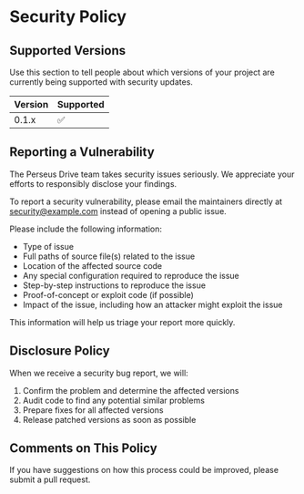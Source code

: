 # Security Policy

## Supported Versions

Use this section to tell people about which versions of your project are currently being supported with security updates.

| Version | Supported          |
| ------- | ------------------ |
| 0.1.x   | :white_check_mark: |

## Reporting a Vulnerability

The Perseus Drive team takes security issues seriously. We appreciate your efforts to responsibly disclose your findings.

To report a security vulnerability, please email the maintainers directly at security@example.com instead of opening a public issue.

Please include the following information:
- Type of issue
- Full paths of source file(s) related to the issue
- Location of the affected source code
- Any special configuration required to reproduce the issue
- Step-by-step instructions to reproduce the issue
- Proof-of-concept or exploit code (if possible)
- Impact of the issue, including how an attacker might exploit the issue

This information will help us triage your report more quickly.

## Disclosure Policy

When we receive a security bug report, we will:
1. Confirm the problem and determine the affected versions
2. Audit code to find any potential similar problems
3. Prepare fixes for all affected versions
4. Release patched versions as soon as possible

## Comments on This Policy

If you have suggestions on how this process could be improved, please submit a pull request. 